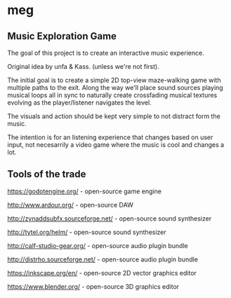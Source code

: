 # meg

## Music Exploration Game

The goal of this project is to create an interactive music experience.

Original idea by unfa & Kass. (unless we're not first).

The initial goal is to create a simple 2D top-view maze-walking game with multiple paths to the exit. Along the way we'll place sound sources playing musical loops all in sync to naturally create crossfading musical textures evolving as the player/listener navigates the level.

The visuals and action should be kept very simple to not distract form the music.

The intention is for an listening experience that changes based on user input, not necesarrily a video game where the music is cool and changes a lot.

## Tools of the trade

https://godotengine.org/ - open-source game engine

http://www.ardour.org/ - open-source DAW

http://zynaddsubfx.sourceforge.net/ - open-source sound synthesizer

http://tytel.org/helm/ - open-source sound synthesizer

http://calf-studio-gear.org/ - open-source audio plugin bundle

http://distrho.sourceforge.net/ - open-source audio plugin bundle

https://inkscape.org/en/ - open-source 2D vector graphics editor

https://www.blender.org/ - open-source 3D graphics editor

